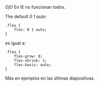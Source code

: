 *OjO* En IE no funcionan todos.

The default *0 1 auto*:

```
.flex {
    flex: 0 1 auto;
}
``` 
es igual a:

```
.flex {
    flex-grow: 0;
    flex-shrink: 1;
    flex-basis: auto;
}
```

Más en ejemplos en las últimas diapositivas.
